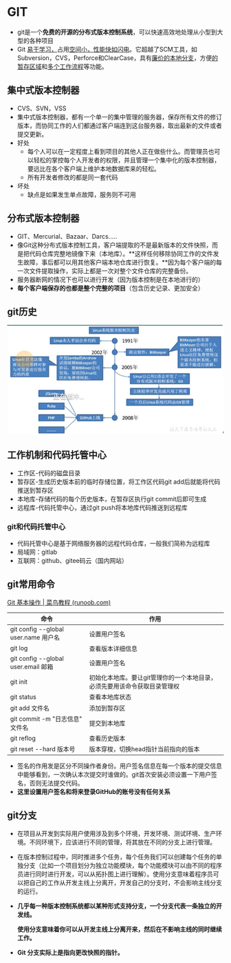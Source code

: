 # GIT

- git是一个**免费的开源的分布式版本控制系统**，可以快速高效地处理从小型到大型的各种项目
- Git [易于学习，](https://git-scm.com/doc)占用[空间小，性能快如闪电](https://git-scm.com/about/small-and-fast)。它超越了SCM工具，如Subversion，CVS，Perforce和ClearCase，具有[廉价的本地分支](https://git-scm.com/about/branching-and-merging)，方便[的暂存区域](https://git-scm.com/about/staging-area)和[多个工作流程](https://git-scm.com/about/distributed)等功能。

## 集中式版本控制器

- CVS、SVN，VSS
- 集中式版本控制器，都有一个单一的集中管理的服务器，保存所有文件的修订版本，而协同工作的人们都通过客户端连到这台服务器，取出最新的文件或者提交更新。
- 好处
  - 每个人可以在一定程度上看到项目的其他人正在做些什么。而管理员也可以轻松的掌控每个人开发者的权限，并且管理一个集中化的版本控制器，要远比在各个客户端上维护本地数据库来的轻松。
  - 所有开发者修改的都是同一套代码
- 坏处
  - 缺点是如果发生单点故障，服务则不可用

## 分布式版本控制器

- GIT、Mercurial、Bazaar、Darcs.....
- 像Git这种分布式版本控制工具，客户端提取的不是最新版本的文件快照，而是把代码仓库完整地镜像下来（本地库）。**这样任何移除协同工作的文件发生故障，事后都可以用其他客户端本地仓库进行恢复。**因为每个客户端的每一次文件提取操作，实际上都是一次对整个文件仓库的完整备份。
- 服务器断网的情况下也可以进行开发（因为版本控制是在本地进行的）
- **每个客户端保存的也都是整个完整的项目**（包含历史记录、更加安全）

## git历史

![20220705085912](.\img\20220705085912.jpg)

## 工作机制和代码托管中心

- 工作区-代码的磁盘目录
- 暂存区-生成历史版本前的临时存储位置，将工作区代码git add后就能将代码推送到暂存区
- 本地库-存储代码的每个历史版本，在暂存区执行git commit后即可生成
- 远程库-代码托管中心，通过git push将本地库代码推送到远程库

### git和代码托管中心

- 代码托管中心是基于网络服务器的远程代码仓库，一般我们简称为远程库
- 局域网：gitlab
- 互联网：github、gitee码云（国内网站）

## git常用命令

[Git 基本操作 | 菜鸟教程 (runoob.com)](https://www.runoob.com/git/git-basic-operations.html)

| 命令                                 | 作用                                                         |
| ------------------------------------ | ------------------------------------------------------------ |
| git config --global user.name 用户名 | 设置用户签名                                                 |
| git log                              | 查看版本详细信息                                             |
| git config --global user.email 邮箱  | 设置用户签名                                                 |
| git init                             | 初始化本地库。要让git管理你的一个本地目录，必须先要用该命令获取目录管理权 |
| git status                           | 查看本地库状态                                               |
| git add 文件名                       | 添加到暂存区                                                 |
| git commit -m "日志信息" 文件名      | 提交到本地库                                                 |
| git reflog                           | 查看历史版本                                                 |
| git reset --hard 版本号              | 版本穿梭，切换head指针当前指向的版本                         |

- 签名的作用发是区分不同操作者身份。用户签名信息在每一个版本的提交信息中能够看到，一次确认本次提交时谁做的。git首次安装必须设置一下用户签名，否则无法提交代码。
- **这里设置用户签名和将来登录GitHub的账号没有任何关系**

## git分支

- 在项目从开发到实际用户使用涉及到多个环境，开发环境、测试环境、生产环境。不同环境下，应该进行不同的管理，将其放在不同的分支上进行管理。

- 在版本控制过程中，同时推进多个任务，每个任务我们可以创建每个任务的单独分支（比如一个项目划分为独立功能模块，每个功能模块可以由不同的程序员进行同时进行开发，可以从拓扑图上进行理解）。使用分支意味着程序员可以把自己的工作从开发主线上分离开，开发自己的分支时，不会影响主线分支的运行。

- **几乎每一种版本控制系统都以某种形式支持分支，一个分支代表一条独立的开发线。**

  **使用分支意味着你可以从开发主线上分离开来，然后在不影响主线的同时继续工作。**

- **Git 分支实际上是指向更改快照的指针。**